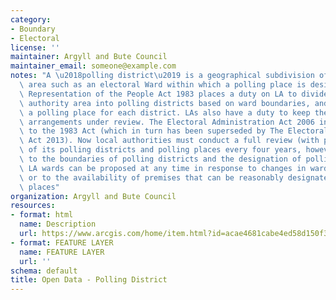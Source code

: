 ```yaml
---
category:
- Boundary
- Electoral
license: ''
maintainer: Argyll and Bute Council
maintainer_email: someone@example.com
notes: "A \u2018polling district\u2019 is a geographical subdivision of an electoral\
  \ area such as an electoral Ward within which a polling place is designated.The\
  \ Representation of the People Act 1983 places a duty on LA to divide the local\
  \ authority area into polling districts based on ward boundaries, and to designate\
  \ a polling place for each district. LAs also have a duty to keep these polling\
  \ arrangements under review. The Electoral Administration Act 2006 introduced amendments\
  \ to the 1983 Act (which in turn has been superseded by The Electoral Administration\
  \ Act 2013). Now local authorities must conduct a full review (with public consultation)\
  \ of its polling districts and polling places every four years, however adjustments\
  \ to the boundaries of polling districts and the designation of polling places within\
  \ LA wards can be proposed at any time in response to changes in ward boundaries\
  \ or to the availability of premises that can be reasonably designated as polling\
  \ places"
organization: Argyll and Bute Council
resources:
- format: html
  name: Description
  url: https://www.arcgis.com/home/item.html?id=acae4681cabe4ed58d150f3ec9697e25
- format: FEATURE LAYER
  name: FEATURE LAYER
  url: ''
schema: default
title: Open Data - Polling District
---
```

